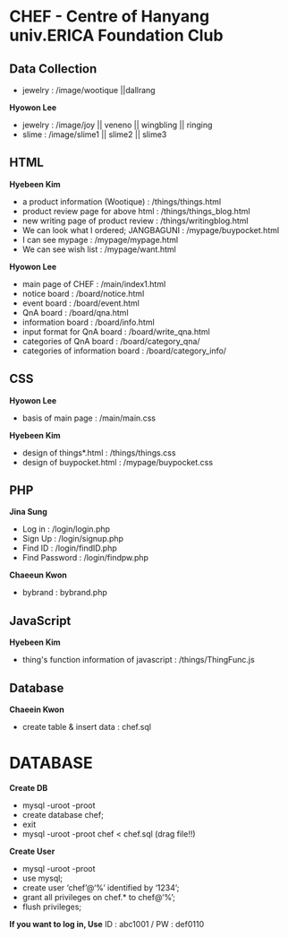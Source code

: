 # CHEF - Centre of Hanyang univ.ERICA Foundation Club

## Data Collection
* jewelry : /image/wootique ||dallrang

**Hyowon Lee**
* jewelry : /image/joy || veneno || wingbling || ringing
* slime : /image/slime1 || slime2 || slime3 

## HTML
**Hyebeen Kim**
* a product information (Wootique) : /things/things.html
* product review page for above html : /things/things_blog.html
* new writing page of product review : /things/writingblog.html
* We can look what I ordered; JANGBAGUNI : /mypage/buypocket.html
* I can see mypage : /mypage/mypage.html
* We can see wish list : /mypage/want.html

**Hyowon Lee**
* main page of CHEF : /main/index1.html
* notice board : /board/notice.html
* event board : /board/event.html
* QnA board : /board/qna.html
* information board : /board/info.html
* input format for QnA board : /board/write_qna.html
* categories of QnA board : /board/category_qna/
* categories of information board : /board/category_info/

## CSS
**Hyowon Lee**
* basis of main page : /main/main.css

**Hyebeen Kim**
* design of things*.html : /things/things.css
* design of buypocket.html : /mypage/buypocket.css

## PHP
**Jina Sung**
* Log in : /login/login.php
* Sign Up : /login/signup.php
* Find ID : /login/findID.php
* Find Password : /login/findpw.php

**Chaeeun Kwon**
* bybrand : bybrand.php

## JavaScript
**Hyebeen Kim**
* thing's function information of javascript : /things/ThingFunc.js

## Database
**Chaeein Kwon**
* create table & insert data : chef.sql

# DATABASE
**Create DB**
* mysql -uroot -proot 
* create database chef;
* exit
* mysql -uroot -proot  chef < chef.sql (drag file!!)

**Create User**
* mysql -uroot -proot
* use mysql;
* create user ‘chef’@‘%’ identified by ‘1234’;
* grant all privileges on chef.* to chef@‘%’;
* flush privileges;

**If you want to log in, Use**
ID : abc1001 / PW : def0110
<!-- # 제목
## 소제목
**A**
* a
* a
----------
B
* b
* b -->

